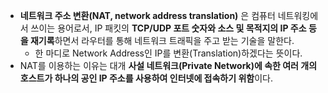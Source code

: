 - **네트워크 주소 변환(NAT, network address translation)** 은 컴퓨터 네트워킹에서 쓰이는 용어로서, IP 패킷의 **TCP/UDP 포트 숫자와 소스 및 목적지의 IP 주소 등을 재기록**하면서 라우터를 통해 네트워크 트래픽을 주고 받는 기술을 말한다.
	- 한 마디로 Network Address인 IP를 변환(Translation)하겠다는 뜻이다.
- NAT를 이용하는 이유는 대개 **사설 네트워크(Private Network)에 속한 여러 개의 호스트가 하나의 공인 IP 주소를 사용하여 인터넷에 접속하기 위함**이다.